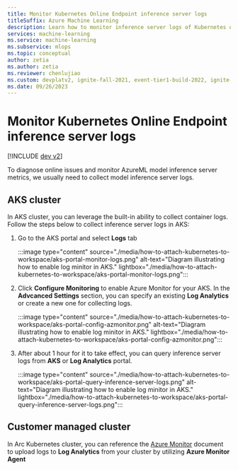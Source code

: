 ```yaml
---
title: Monitor Kubernetes Online Endpoint inference server logs 
titleSuffix: Azure Machine Learning
description: Learn how to monitor inference server logs of Kubernetes online endpoint 
services: machine-learning
ms.service: machine-learning
ms.subservice: mlops
ms.topic: conceptual
author: zetia
ms.author: zetia
ms.reviewer: chenlujiao
ms.custom: devplatv2, ignite-fall-2021, event-tier1-build-2022, ignite-2022
ms.date: 09/26/2023
---
```


# Monitor Kubernetes Online Endpoint inference server logs

[!INCLUDE [dev v2](includes/machine-learning-dev-v2.md)]


To diagnose online issues and monitor AzureML model inference server metrics, we usually need to collect model inference server logs. 


## AKS cluster

In AKS cluster, you can leverage the built-in ability to collect container logs. Follow the steps below to collect inference server logs in AKS:

1. Go to the AKS portal and select **Logs** tab

    :::image type="content" source="./media/how-to-attach-kubernetes-to-workspace/aks-portal-monitor-logs.png" alt-text="Diagram illustrating how to enable log minitor in AKS." lightbox="./media/how-to-attach-kubernetes-to-workspace/aks-portal-monitor-logs.png":::

1. Click **Configure Monitoring** to enable Azure Monitor for your AKS. In the **Advcanced Settings** section, you can specify an existing **Log Analytics** or create a new one for collecting logs.

    :::image type="content" source="./media/how-to-attach-kubernetes-to-workspace/aks-portal-config-azmonitor.png" alt-text="Diagram illustrating how to enable log minitor in AKS." lightbox="./media/how-to-attach-kubernetes-to-workspace/aks-portal-config-azmonitor.png":::

1. After about 1 hour for it to take effect, you can query inference server logs from **AKS** or **Log Analytics** portal.

    :::image type="content" source="./media/how-to-attach-kubernetes-to-workspace/aks-portal-query-inference-server-logs.png" alt-text="Diagram illustrating how to enable log minitor in AKS." lightbox="./media/how-to-attach-kubernetes-to-workspace/aks-portal-query-inference-server-logs.png":::

## Customer managed cluster

In Arc Kubernetes cluster, you can reference the [Azure Monitor](../azure-monitor/index.yml) document to upload logs to **Log Analytics** from your cluster by utilizing **Azure Monitor Agent**
